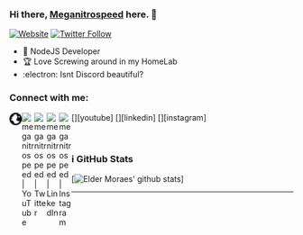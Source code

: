 ### Hi there, [Meganitrospeed][website] here. 👋

[![Website](https://img.shields.io/website?label=meganitrospeed.com&style=for-the-badge&url=https%3A%2F%2Foverclockhost.net)][website]
[![Twitter Follow](https://img.shields.io/twitter/follow/elderjava?color=1DA1F2&logo=twitter&style=for-the-badge)](https://twitter.com/intent/follow?original_referer=https%3A%2F%2Fgithub.com%2Feldermoraes&screen_name=elderjava)

- 📖  NodeJS Developer
- 🏆  Love Screwing around in my HomeLab
- :electron: Isnt Discord beautiful?

### Connect with me:

[<img align="left" alt="meganitrospeed" width="22px" src="https://raw.githubusercontent.com/iconic/open-iconic/master/svg/globe.svg" />][website]
[<img align="left" alt="meganitrospeed | YouTube" width="22px" src="https://cdn.jsdelivr.net/npm/simple-icons@v3/icons/youtube.svg" />][youtube]
[<img align="left" alt="meganitrospeed | Twitter" width="22px" src="https://cdn.jsdelivr.net/npm/simple-icons@v3/icons/twitter.svg" />][twitter]
[<img align="left" alt="meganitrospeed | LinkedIn" width="22px" src="https://cdn.jsdelivr.net/npm/simple-icons@v3/icons/linkedin.svg" />][linkedin]
[<img align="left" alt="meganitrospeed | Instagram" width="22px" src="https://cdn.jsdelivr.net/npm/simple-icons@v3/icons/instagram.svg" />][instagram]

<br />


### ℹ️ GitHub Stats

[![Elder Moraes' github stats](https://github-readme-stats.vercel.app/api?username=meganitrospeed)]

---

[website]: https://meganitrospeed.com
[twitter]: https://twitter.com/Meganitrospeed
